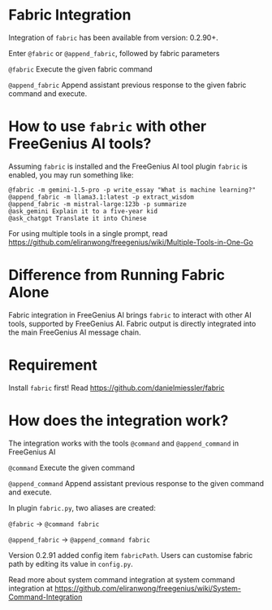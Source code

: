 # Fabric Integration

Integration of `fabric` has been available from version: 0.2.90+.

Enter `@fabric` or `@append_fabric`, followed by fabric parameters

`@fabric` Execute the given fabric command

`@append_fabric` Append assistant previous response to the given fabric command and execute.

# How to use `fabric` with other FreeGenius AI tools?

Assuming `fabric` is installed and the FreeGenius AI tool plugin `fabric` is enabled, you may run something like:

```
@fabric -m gemini-1.5-pro -p write_essay "What is machine learning?"
@append_fabric -m llama3.1:latest -p extract_wisdom
@append_fabric -m mistral-large:123b -p summarize
@ask_gemini Explain it to a five-year kid
@ask_chatgpt Translate it into Chinese
```

For using multiple tools in a single prompt, read https://github.com/eliranwong/freegenius/wiki/Multiple-Tools-in-One-Go

# Difference from Running Fabric Alone

Fabric integration in FreeGenius AI brings `fabric` to interact with other AI tools, supported by FreeGenius AI. Fabric output is directly integrated into the main FreeGenius AI message chain.

# Requirement

Install `fabric` first! Read https://github.com/danielmiessler/fabric

# How does the integration work?

The integration works with the tools `@command` and `@append_command` in FreeGenius AI

`@command` Execute the given command

`@append_command` Append assistant previous response to the given command and execute.

In plugin `fabric.py`, two aliases are created:

`@fabric` -> `@command fabric`

`@append_fabric` -> `@append_command fabric`

Version 0.2.91 added config item `fabricPath`.  Users can customise fabric path by editing its value in `config.py`.

Read more about system command integration at system command integration at https://github.com/eliranwong/freegenius/wiki/System-Command-Integration
